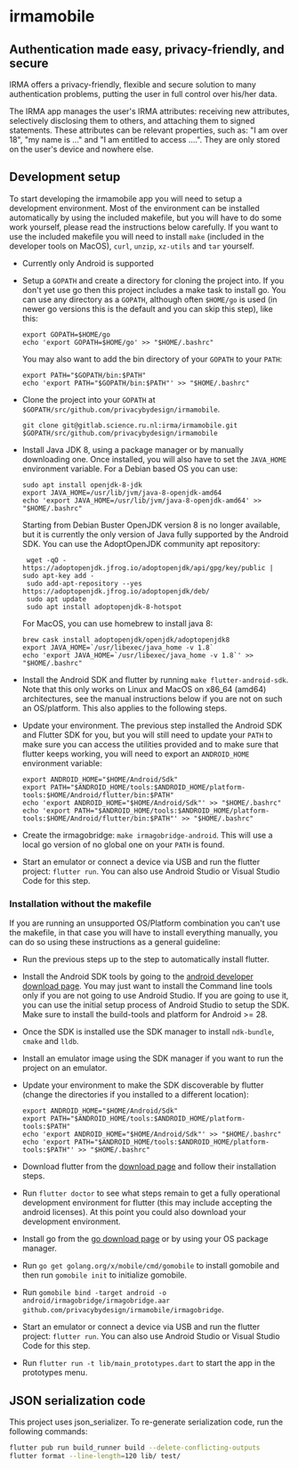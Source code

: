# irmamobile

## Authentication made easy, privacy-friendly, and secure

IRMA offers a privacy-friendly, flexible and secure solution to many authentication problems,
putting the user in full control over his/her data.

The IRMA app manages the user's IRMA attributes: receiving new attributes, selectively disclosing them to others, and
attaching them to signed statements. These attributes can be relevant properties, such as: "I am over 18", "my name is
..." and "I am entitled to access ....". They are only stored on the user's device and nowhere else.

## Development setup

To start developing the irmamobile app you will need to setup a development environment. Most of
the environment can be installed automatically by using the included makefile, but you will have to
do some work yourself, please read the instructions below carefully. If you want to use the included
makefile you will need to install `make` (included in the developer tools on MacOS), `curl`,
`unzip`, `xz-utils` and `tar` yourself.

* Currently only Android is supported
* Setup a `GOPATH` and create a directory for cloning the project into. If you don't yet use go
  then this project includes a make task to install go. You can use any directory as a `GOPATH`,
  although often `$HOME/go` is used (in newer go versions this is the default and you can skip this
  step), like this:

      export GOPATH=$HOME/go
      echo 'export GOPATH=$HOME/go' >> "$HOME/.bashrc"

  You may also want to add the bin directory of your `GOPATH` to your `PATH`:

      export PATH="$GOPATH/bin:$PATH"
      echo 'export PATH="$GOPATH/bin:$PATH"' >> "$HOME/.bashrc"

* Clone the project into your `GOPATH` at `$GOPATH/src/github.com/privacybydesign/irmamobile`.

      git clone git@gitlab.science.ru.nl:irma/irmamobile.git $GOPATH/src/github.com/privacybydesign/irmamobile

* Install Java JDK 8, using a package manager or by manually downloading one. Once installed, you
  will also have to set the `JAVA_HOME` environment variable. For a Debian based OS you can use:

      sudo apt install openjdk-8-jdk
      export JAVA_HOME=/usr/lib/jvm/java-8-openjdk-amd64
      echo 'export JAVA_HOME=/usr/lib/jvm/java-8-openjdk-amd64' >> "$HOME/.bashrc"

  Starting from Debian Buster OpenJDK version 8 is no longer available, but it is currently the
  only version of Java fully supported by the Android SDK. You can use the AdoptOpenJDK community
  apt repository:

       wget -qO - https://adoptopenjdk.jfrog.io/adoptopenjdk/api/gpg/key/public | sudo apt-key add -
       sudo add-apt-repository --yes https://adoptopenjdk.jfrog.io/adoptopenjdk/deb/
       sudo apt update
       sudo apt install adoptopenjdk-8-hotspot

  For MacOS, you can use homebrew to install java 8:

      brew cask install adoptopenjdk/openjdk/adoptopenjdk8
      export JAVA_HOME=`/usr/libexec/java_home -v 1.8`
      echo 'export JAVA_HOME=`/usr/libexec/java_home -v 1.8`' >> "$HOME/.bashrc"

* Install the Android SDK and flutter by running `make flutter-android-sdk`. Note that this only
  works on Linux and MacOS on x86_64 (amd64) architectures, see the manual instructions below if
  you are not on such an OS/platform. This also applies to the following steps.
* Update your environment. The previous step installed the Android SDK and Flutter SDK for you, but
  you will still need to update your `PATH` to make sure you can access the utilities provided and to
  make sure that flutter keeps working, you will need to export an `ANDROID_HOME` environment
  variable:

      export ANDROID_HOME="$HOME/Android/Sdk"
      export PATH="$ANDROID_HOME/tools:$ANDROID_HOME/platform-tools:$HOME/Android/flutter/bin:$PATH"
      echo 'export ANDROID_HOME="$HOME/Android/Sdk"' >> "$HOME/.bashrc"
      echo 'export PATH="$ANDROID_HOME/tools:$ANDROID_HOME/platform-tools:$HOME/Android/flutter/bin:$PATH"' >> "$HOME/.bashrc"

* Create the irmagobridge: `make irmagobridge-android`. This will use a local go version of no
  global one on your `PATH` is found.
* Start an emulator or connect a device via USB and run the flutter project: `flutter run`. You can
  also use Android Studio or Visual Studio Code for this step.

### Installation without the makefile

If you are running an unsupported OS/Platform combination you can't use the makefile, in that case
you will have to install everything manually, you can do so using these instructions as a general
guideline:

* Run the previous steps up to the step to automatically install flutter.
* Install the Android SDK tools by going to the [android developer download page](https://developer.android.com/studio/).
  You may just want to install the Command line tools only if you are not going to use Android
  Studio. If you are going to use it, you can use the initial setup process of Android Studio to
  setup the SDK. Make sure to install the build-tools and platform for Android >= 28.
* Once the SDK is installed use the SDK manager to install `ndk-bundle`, `cmake` and `lldb`.
* Install an emulator image using the SDK manager if you want to run the project on an emulator.
* Update your environment to make the SDK discoverable by flutter (change the directories if you
  installed to a different location):

      export ANDROID_HOME="$HOME/Android/Sdk"
      export PATH="$ANDROID_HOME/tools:$ANDROID_HOME/platform-tools:$PATH"
      echo 'export ANDROID_HOME="$HOME/Android/Sdk"' >> "$HOME/.bashrc"
      echo 'export PATH="$ANDROID_HOME/tools:$ANDROID_HOME/platform-tools:$PATH"' >> "$HOME/.bashrc"

* Download flutter from the [download page](https://flutter.dev/docs/get-started/install) and
  follow their installation steps.
* Run `flutter doctor` to see what steps remain to get a fully operational development environment
  for flutter (this may include accepting the android licenses). At this point you could also
  download your development environment.
* Install go from the [go download page](https://golang.org/dl/) or by using your OS package
  manager.
* Run `go get golang.org/x/mobile/cmd/gomobile` to install gomobile and then run `gomobile init`
  to initialize gomobile.
* Run `gomobile bind -target android -o android/irmagobridge/irmagobridge.aar github.com/privacybydesign/irmamobile/irmagobridge`.
* Start an emulator or connect a device via USB and run the flutter project: `flutter run`. You can
  also use Android Studio or Visual Studio Code for this step.
* Run `flutter run -t lib/main_prototypes.dart` to start the app in the prototypes menu.

## JSON serialization code

This project uses json_serializer. To re-generate serialization code, run the
following commands:

```bash
flutter pub run build_runner build --delete-conflicting-outputs
flutter format --line-length=120 lib/ test/
```
